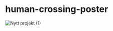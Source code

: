 # human-crossing-poster
![Nytt projekt (1)](https://user-images.githubusercontent.com/113012104/197741416-e80c7731-fe05-4e42-a3d1-3929471b4ae4.png)

